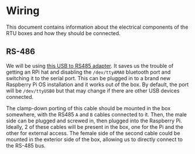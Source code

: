 # Wiring
This document contains information about the electrical components of the RTU boxes and how they should be connected.

## RS-486
We will be using [this USB to RS485 adapter](https://www.amazon.com/Serial-Converter-Adapter-Supports-Windows/dp/B076WVFXN8/ref=pd_bxgy_sccl_1/138-2802103-9574950?pd_rd_w=4t4VL&content-id=amzn1.sym.7757a8b5-874e-4a67-9d85-54ed32f01737&pf_rd_p=7757a8b5-874e-4a67-9d85-54ed32f01737&pf_rd_r=16ZZK5EX9H924KVWS1EH&pd_rd_wg=bUr9u&pd_rd_r=c6bc7c05-fe92-4fd5-8471-e726ee0e9b8b&pd_rd_i=B076WVFXN8&th=1). It saves us the trouble of getting an RPi hat and disabling the `/dev/ttyAMA0` bluetooth port and switching it to the serial port. This can be plugged in to a brand new Raspberry Pi OS installation and it works out of the box. By default, the port will be `/dev/ttyUSB0` but that may change if there are other USB devices connected.

The clamp-down porting of this cable should be mounted in the box somewhere, with the RS485 `A` and `B` cables connected to it. Then, the male side can be plugged and screwed in, then plugged into the Raspberry Pi. Ideally, 2 of these cables will be present in the box, one for the Pi and the other for external access. The female side of the second cable could be mounted in the exterior side of the box, allowing us to directly connect to the RS-485 bus.
